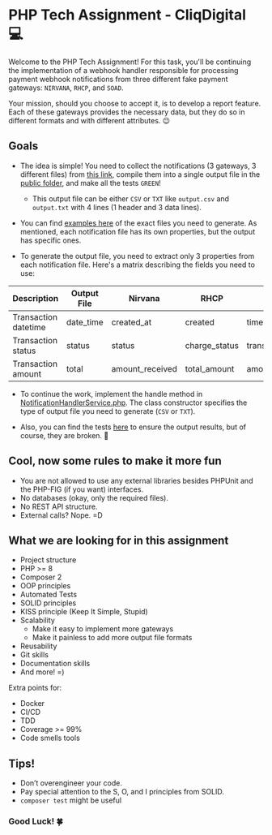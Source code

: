 # PHP Tech Assignment - CliqDigital :computer:

Welcome to the PHP Tech Assignment! For this task, you'll be continuing the implementation of a webhook handler responsible for processing payment webhook notifications from three different fake payment gateways: `NIRVANA`, `RHCP`, and `SOAD`.

Your mission, should you choose to accept it, is to develop a report feature. Each of these gateways provides the necessary data, but they do so in different formats and with different attributes. :wink:

## Goals

- The idea is simple! You need to collect the notifications (3 gateways, 3 different files) from [this link](https://github.com/cliq-bv/php-tech-assignment/tree/main/payment-notifications), compile them into a single output file in the [public folder](https://github.com/cliq-bv/php-tech-assignment/tree/main/public), and make all the tests `GREEN`!
  - This output file can be either `CSV` or `TXT` like `output.csv` and `output.txt` with 4 lines (1 header and 3 data lines).
  
- You can find [examples here](https://github.com/cliq-bv/php-tech-assignment/tree/main/tests/fixtures) of the exact files you need to generate. As mentioned, each notification file has its own properties, but the output has specific ones.

- To generate the output file, you need to extract only 3 properties from each notification file. Here's a matrix describing the fields you need to use:

| Description            | Output File | Nirvana       | RHCP           | SOAD               |
|------------------------|-------------|---------------|----------------|--------------------|
| Transaction datetime   | date_time   | created_at    | created        | timestamp          |
| Transaction status     | status      | status        | charge_status  | transaction_status |
| Transaction amount     | total       | amount_received | total_amount   | amount             |

- To continue the work, implement the handle method in [NotificationHandlerService.php](https://github.com/cliq-bv/php-tech-assignment/blob/main/src/Services/NotificationHandlerService.php). The class constructor specifies the type of output file you need to generate (`CSV` or `TXT`).

- Also, you can find the tests [here](https://github.com/cliq-bv/php-tech-assignment/tree/main/tests/Feature) to ensure the output results, but of course, they are broken. :nail_care:

## Cool, now some rules to make it more fun

- You are not allowed to use any external libraries besides PHPUnit and the PHP-FIG (if you want) interfaces.
- No databases (okay, only the required files).
- No REST API structure.
- External calls? Nope. =D

## What we are looking for in this assignment

- Project structure
- PHP >= 8
- Composer 2
- OOP principles
- Automated Tests
- SOLID principles
- KISS principle (Keep It Simple, Stupid)
- Scalability
  - Make it easy to implement more gateways
  - Make it painless to add more output file formats
- Reusability
- Git skills
- Documentation skills
- And more! =)

Extra points for:

- Docker
- CI/CD
- TDD
- Coverage >= 99%
- Code smells tools

## Tips!

- Don’t overengineer your code.
- Pay special attention to the S, O, and I principles from SOLID.
- `composer test` might be useful

### Good Luck! 🍀
